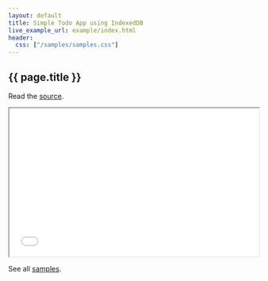 ```yaml
---
layout: default
title: Simple Todo App using IndexedDB
live_example_url: example/index.html
header:
  css: ["/samples/samples.css"]
---
```


## {{ page.title }}

Read the
[source](https://github.com/dart-lang/dart-samples/tree/master/web/html5/indexeddb).

<iframe class="running-app-frame"
        style="height:300px;width:100%;"
        src="{{page.live_example_url}}">
</iframe>

See all [samples](/samples/).
